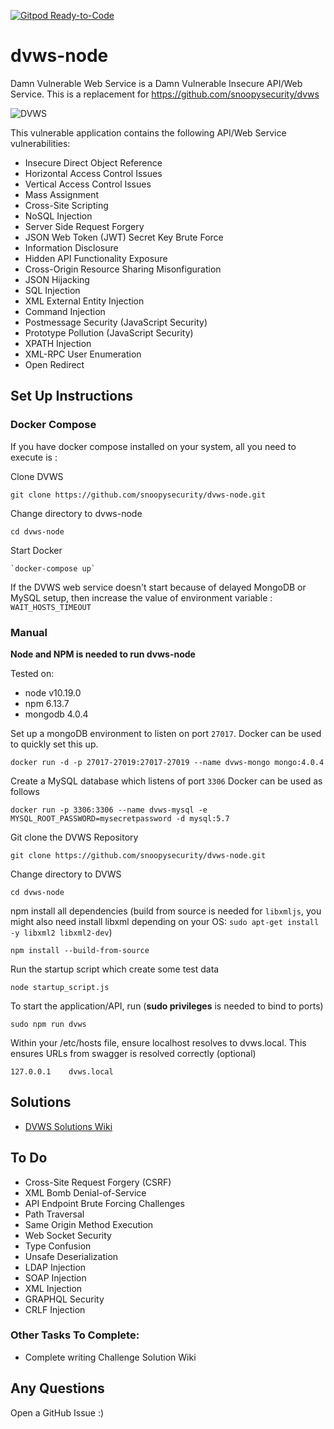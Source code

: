 [![Gitpod Ready-to-Code](https://img.shields.io/badge/Gitpod-Ready--to--Code-blue?logo=gitpod)](https://gitpod.io/#https://github.com/snoopysecurity/dvws-node) 

# dvws-node
Damn Vulnerable Web Service is a Damn Vulnerable Insecure API/Web Service. This is a replacement for https://github.com/snoopysecurity/dvws

![DVWS](https://snoopysecurity.github.io/assets/dvws.png)



This vulnerable application contains the following API/Web Service vulnerabilities:

* Insecure Direct Object Reference
* Horizontal Access Control Issues
* Vertical Access Control Issues
* Mass Assignment
* Cross-Site Scripting 
* NoSQL Injection
* Server Side Request Forgery
* JSON Web Token (JWT) Secret Key Brute Force
* Information Disclosure
* Hidden API Functionality Exposure
* Cross-Origin Resource Sharing Misonfiguration
* JSON Hijacking
* SQL Injection
* XML External Entity Injection
* Command Injection
* Postmessage Security (JavaScript Security)
* Prototype Pollution (JavaScript Security)
* XPATH Injection
* XML-RPC User Enumeration
* Open Redirect

## Set Up Instructions

### Docker Compose

If you have docker compose installed on your system, all you need to execute is : 

Clone DVWS

```
git clone https://github.com/snoopysecurity/dvws-node.git
```
Change directory to dvws-node 

```
cd dvws-node
```
Start Docker
```
`docker-compose up`
```


If the DVWS web service doesn't start because of delayed MongoDB or MySQL setup, then increase the value of environment variable : `WAIT_HOSTS_TIMEOUT`

### Manual

**Node and NPM is needed to run dvws-node**

Tested on:
* node v10.19.0
* npm 6.13.7
* mongodb 4.0.4


Set up a mongoDB environment to listen on port `27017`. Docker can be used to quickly set this up. 

```
docker run -d -p 27017-27019:27017-27019 --name dvws-mongo mongo:4.0.4
```

Create a MySQL database which listens of port `3306` Docker can be used as follows

```
docker run -p 3306:3306 --name dvws-mysql -e MYSQL_ROOT_PASSWORD=mysecretpassword -d mysql:5.7
```

Git clone the DVWS Repository 

```
git clone https://github.com/snoopysecurity/dvws-node.git
```

Change directory to DVWS

```
cd dvws-node
```

npm install all dependencies  (build from source is needed for `libxmljs`, you might also need install libxml depending on your OS: `sudo apt-get install -y libxml2 libxml2-dev`)


```
npm install --build-from-source
```



Run the startup script which create some test data

```
node startup_script.js
```

To start the application/API, run (**sudo privileges** is needed to bind to ports)

```
sudo npm run dvws
```

Within your /etc/hosts file, ensure localhost resolves to dvws.local. This ensures URLs from swagger is resolved correctly (optional)

```
127.0.0.1    dvws.local
```

## Solutions
* [DVWS Solutions Wiki](https://github.com/snoopysecurity/dvws-node/wiki)



## To Do
* Cross-Site Request Forgery (CSRF)
* XML Bomb Denial-of-Service
* API Endpoint Brute Forcing Challenges
* Path Traversal 
* Same Origin Method Execution
* Web Socket Security
* Type Confusion
* Unsafe Deserialization  
* LDAP Injection
* SOAP Injection
* XML Injection
* GRAPHQL Security
* CRLF Injection


### Other Tasks To Complete:
* Complete writing Challenge Solution Wiki


## Any Questions

Open a GitHub Issue :) 
